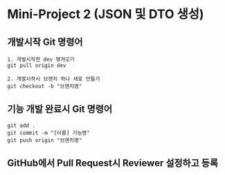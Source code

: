 # Mini-Project 2 (JSON 및 DTO 생성)

## 개발시작 Git 명령어
```
1. 개발시작전 dev 땡겨오기
git pull origin dev

2. 개발시작시 브랜치 하나 새로 만들기
git checkout -b "브랜치명"
```

## 기능 개발 완료시 Git 명령어
```
git add .
git commit -m "[이름] 기능명"
git push origin "브랜치명"
```

## GitHub에서 Pull Request시 Reviewer 설정하고 등록